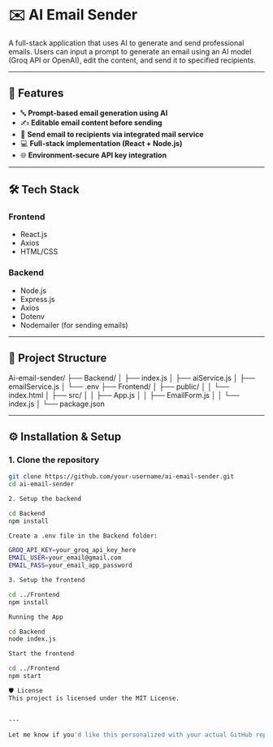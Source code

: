 # ✉️ AI Email Sender

A full-stack application that uses AI to generate and send professional emails. Users can input a prompt to generate an email using an AI model (Groq API or OpenAI), edit the content, and send it to specified recipients.

---

## 🚀 Features

- 🔤 **Prompt-based email generation using AI**
- ✍️ **Editable email content before sending**
- 📧 **Send email to recipients via integrated mail service**
- 💻 **Full-stack implementation (React + Node.js)**
- 🌐 **Environment-secure API key integration**

---

## 🛠 Tech Stack

### Frontend
- React.js
- Axios
- HTML/CSS

### Backend
- Node.js
- Express.js
- Axios
- Dotenv
- Nodemailer (for sending emails)

---

## 📂 Project Structure

Ai-email-sender/
├── Backend/
│ ├── index.js
│ ├── aiService.js
│ ├── emailService.js
│ └── .env
├── Frontend/
│ ├── public/
│ │ └── index.html
│ ├── src/
│ │ ├── App.js
│ │ ├── EmailForm.js
│ │ └── index.js
│ └── package.json


---

## ⚙️ Installation & Setup

### 1. Clone the repository

```bash
git clone https://github.com/your-username/ai-email-sender.git
cd ai-email-sender

2. Setup the backend

cd Backend
npm install

Create a .env file in the Backend folder:

GROQ_API_KEY=your_groq_api_key_here
EMAIL_USER=your_email@gmail.com
EMAIL_PASS=your_email_app_password

3. Setup the frontend

cd ../Frontend
npm install

Running the App

cd Backend
node index.js

Start the frontend

cd ../Frontend
npm start

🛡 License
This project is licensed under the MIT License.


---

Let me know if you'd like this personalized with your actual GitHub repo and deployed link (if you deployed).



